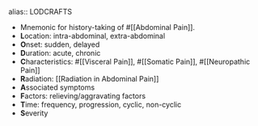 alias:: LODCRAFTS

- Mnemonic for history-taking of #[[Abdominal Pain]].
- **L**ocation: intra-abdominal, extra-abdominal
- **O**nset: sudden, delayed
- **D**uration: acute, chronic
- **C**haracteristics: #[[Visceral Pain]], #[[Somatic Pain]], #[[Neuropathic Pain]]
- **R**adiation: [[Radiation in Abdominal Pain]]
- **A**ssociated symptoms
- **F**actors: relieving/aggravating factors
- **T**ime: frequency, progression, cyclic, non-cyclic
- **S**everity